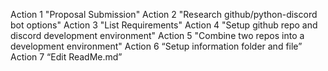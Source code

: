 Action 1 "Proposal Submission" 
Action 2 "Research github/python-discord bot options" 
Action 3 "List Requirements" 
Action 4 "Setup github repo and discord development environment"
Action 5 "Combine two repos into a development environment"
Action 6 “Setup information folder and file”
Action 7 “Edit ReadMe.md”
